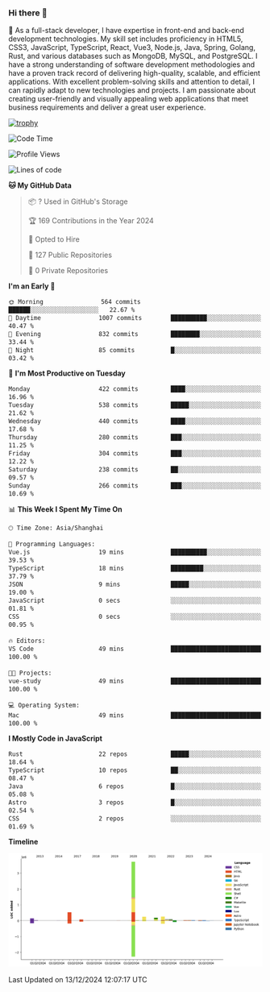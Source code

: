 ### Hi there 👋

🌱 As a full-stack developer, I have expertise in front-end and back-end development technologies. My skill set includes proficiency in HTML5, CSS3, JavaScript, TypeScript, React, Vue3, Node.js, Java, Spring, Golang, Rust, and various databases such as MongoDB, MySQL, and PostgreSQL. I have a strong understanding of software development methodologies and have a proven track record of delivering high-quality, scalable, and efficient applications. With excellent problem-solving skills and attention to detail, I can rapidly adapt to new technologies and projects. I am passionate about creating user-friendly and visually appealing web applications that meet business requirements and deliver a great user experience.

[![trophy](https://github-profile-trophy.vercel.app/?username=elton&rank=SECRET,SSS,SS,S,AAA,AA,A&theme=onedark&no-frame=true&margin-w=10)](https://github.com/ryo-ma/github-profile-trophy)

<!--START_SECTION:waka-->
![Code Time](http://img.shields.io/badge/Code%20Time-1%2C424%20hrs%2052%20mins-blue)

![Profile Views](http://img.shields.io/badge/Profile%20Views-1-blue)

![Lines of code](https://img.shields.io/badge/From%20Hello%20World%20I%27ve%20Written-5.6%20million%20lines%20of%20code-blue)

**🐱 My GitHub Data** 

> 📦 ? Used in GitHub's Storage 
 > 
> 🏆 169 Contributions in the Year 2024
 > 
> 💼 Opted to Hire
 > 
> 📜 127 Public Repositories 
 > 
> 🔑 0 Private Repositories 
 > 
**I'm an Early 🐤** 

```text
🌞 Morning                564 commits         ██████░░░░░░░░░░░░░░░░░░░   22.67 % 
🌆 Daytime                1007 commits        ██████████░░░░░░░░░░░░░░░   40.47 % 
🌃 Evening                832 commits         ████████░░░░░░░░░░░░░░░░░   33.44 % 
🌙 Night                  85 commits          █░░░░░░░░░░░░░░░░░░░░░░░░   03.42 % 
```
📅 **I'm Most Productive on Tuesday** 

```text
Monday                   422 commits         ████░░░░░░░░░░░░░░░░░░░░░   16.96 % 
Tuesday                  538 commits         █████░░░░░░░░░░░░░░░░░░░░   21.62 % 
Wednesday                440 commits         ████░░░░░░░░░░░░░░░░░░░░░   17.68 % 
Thursday                 280 commits         ███░░░░░░░░░░░░░░░░░░░░░░   11.25 % 
Friday                   304 commits         ███░░░░░░░░░░░░░░░░░░░░░░   12.22 % 
Saturday                 238 commits         ██░░░░░░░░░░░░░░░░░░░░░░░   09.57 % 
Sunday                   266 commits         ███░░░░░░░░░░░░░░░░░░░░░░   10.69 % 
```


📊 **This Week I Spent My Time On** 

```text
🕑︎ Time Zone: Asia/Shanghai

💬 Programming Languages: 
Vue.js                   19 mins             ██████████░░░░░░░░░░░░░░░   39.53 % 
TypeScript               18 mins             █████████░░░░░░░░░░░░░░░░   37.79 % 
JSON                     9 mins              █████░░░░░░░░░░░░░░░░░░░░   19.00 % 
JavaScript               0 secs              ░░░░░░░░░░░░░░░░░░░░░░░░░   01.81 % 
CSS                      0 secs              ░░░░░░░░░░░░░░░░░░░░░░░░░   00.95 % 

🔥 Editors: 
VS Code                  49 mins             █████████████████████████   100.00 % 

🐱‍💻 Projects: 
vue-study                49 mins             █████████████████████████   100.00 % 

💻 Operating System: 
Mac                      49 mins             █████████████████████████   100.00 % 
```

**I Mostly Code in JavaScript** 

```text
Rust                     22 repos            █████░░░░░░░░░░░░░░░░░░░░   18.64 % 
TypeScript               10 repos            ██░░░░░░░░░░░░░░░░░░░░░░░   08.47 % 
Java                     6 repos             █░░░░░░░░░░░░░░░░░░░░░░░░   05.08 % 
Astro                    3 repos             █░░░░░░░░░░░░░░░░░░░░░░░░   02.54 % 
CSS                      2 repos             ░░░░░░░░░░░░░░░░░░░░░░░░░   01.69 % 
```



**Timeline**

![Lines of Code chart](https://raw.githubusercontent.com/elton/elton/main/assets/bar_graph.png)


 Last Updated on 13/12/2024 12:07:17 UTC
<!--END_SECTION:waka-->

<!--
**elton/elton** is a ✨ _special_ ✨ repository because its `README.md` (this file) appears on your GitHub profile.

Here are some ideas to get you started:

- 🔭 I’m currently working on ...
- 🌱 I’m currently learning ...
- 👯 I’m looking to collaborate on ...
- 🤔 I’m looking for help with ...
- 💬 Ask me about ...
- 📫 How to reach me: ...
- 😄 Pronouns: ...
- ⚡ Fun fact: ...
-->
